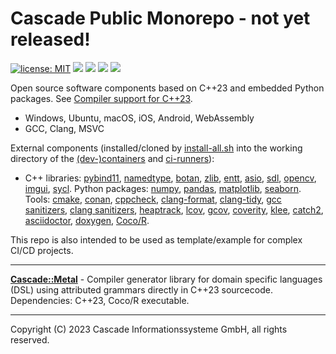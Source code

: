 # Cascade Public Monorepo - not yet released!

[![license: MIT](https://img.shields.io/badge/license-MIT-brightgreen.svg)](https://opensource.org/licenses/MIT)
[![](https://github.com/cascade-gmbh/cascade-public/actions/workflows/build.yml/badge.svg)](.github/workflows/build.yml)
[![](https://github.com/cascade-gmbh/cascade-public/actions/workflows/test.yml/badge.svg)](.github/workflows/test.yml)
[![](https://github.com/cascade-gmbh/cascade-public/actions/workflows/doc.yml/badge.svg)](.github/workflows/doc.yml)
[![](https://github.com/cascade-gmbh/cascade-public/actions/workflows/deploy.yml/badge.svg)](.github/workflows/deploy.yml)

Open source software components based on C++23 and embedded Python packages.
See [Compiler support for C++23](https://en.cppreference.com/w/cpp/compiler_support/23).

- Windows, Ubuntu, macOS, iOS, Android, WebAssembly 
- GCC, Clang, MSVC

External components (installed/cloned by [install-all.sh](.github/scripts/install-all.sh) into the working directory of the [(dev-)containers](.github/container) and [ci-runners](.github/workflows)):

- C++ libraries:
  [pybind11](https://github.com/pybind/pybind11),
  [namedtype](https://github.com/joboccara/NamedType),
  [botan](https://github.com/randombit/botan),
  [zlib](https://github.com/madler/zlib),
  [entt](https://github.com/skypjack/entt),
  [asio](https://github.com/chriskohlhoff/asio),
  [sdl](https://github.com/libsdl-org/SDL),
  [opencv](https://github.com/opencv/opencv),
  [imgui](https://github.com/ocornut/imgui.git),
  [sycl](https://github.com/codeplaysoftware/computecpp-sdk.git).
Python packages:
  [numpy](https://github.com/numpy/numpy),
  [pandas](https://github.com/pandas-dev/pandas),
  [matplotlib](https://github.com/matplotlib/matplotlib),
  [seaborn](https://github.com/mwaskom/seaborn).
Tools:
  [cmake](),
  [conan](),
  [cppcheck](),
  [clang-format](),
  [clang-tidy](),
  [gcc sanitizers](),
  [clang sanitizers](),
  [heaptrack](),
  [lcov](),
  [gcov](),
  [coverity](),
  [klee](https://github.com/klee/klee),
  [catch2](https://github.com/catchorg/Catch2),
  [asciidoctor](https://github.com/asciidoctor/asciidoctor),
  [doxygen](https://github.com/doxygen/doxygen),
  [Coco/R](https://github.com/mingodad/CocoR-CPP).

This repo is also intended to be used as template/example for complex CI/CD projects.

---

[**Cascade::Metal**](components/metal) - Compiler generator library for domain specific languages (DSL) using attributed grammars directly in C++23 sourcecode. Dependencies: C++23, Coco/R executable.

---

Copyright (C) 2023 Cascade Informationssysteme GmbH, all rights reserved.
